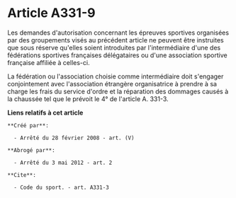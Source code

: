 # Article A331-9

Les demandes d'autorisation concernant les épreuves sportives organisées par des groupements visés au précédent article ne
peuvent être instruites que sous réserve qu'elles soient introduites par l'intermédiaire d'une des fédérations sportives
françaises délégataires ou d'une association sportive française affiliée à celles-ci. 

La fédération ou l'association choisie comme intermédiaire doit s'engager conjointement avec l'association étrangère
organisatrice à prendre à sa charge les frais du service d'ordre et la réparation des dommages causés à la chaussée tel que
le prévoit le 4° de l'article A. 331-3.

**Liens relatifs à cet article**

	**Créé par**:

	  - Arrêté du 28 février 2008 - art. (V)

	**Abrogé par**:

	  - Arrêté du 3 mai 2012 - art. 2

	**Cite**:

	  - Code du sport. - art. A331-3
